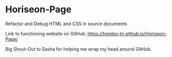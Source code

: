 # Horiseon-Page
Refactor and Debug HTML and CSS in source documents

Link to functioning website on GitHub:
  https://trembo-tn.github.io/Horiseon-Page/
  
 Big Shout-Out to Sasha for helping me wrap my head around GitHub.
